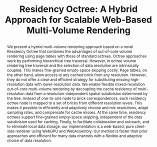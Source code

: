 ---
# this file is written in YAML http://docs.ansible.com/ansible/latest/YAMLSyntax.html
# all lines with a leading sharp are comments and will not be compiled
# longer blocks of text should start with a a leading > to escape all special characters

# URL handle for generated webpage
slug:       residencyoctree

#specifies layout to be used for page generation (do not modify)
layout:     publication

#publication title
title:      >
   Residency Octree: A Hybrid Approach for Scalable Web-Based Multi-Volume Rendering
   
#include in selected publications on front page (optional, delete line if not applicable)
display:	selected

#list all publication authors in correct order (please check the spelling is identical to your personal page)
authors:
 - Lukas Herzberger
 - Markus Hadwiger
 - Robert Krüger
 - Peter Sorger
 - Hanspeter Pfister
 - Eduard Gröller
 - Johanna Beyer
 
#insert publication venue (displayed on publication page)
venue:      >
   IEEE Transactions on Visualization and Computer Graphics, Vol.30, No.1 (Proceedings IEEE VIS 2023), to appear
   
#insert short venue (displayed in box in publication list)
shortvenue: >
   IEEE VIS 2023

#specify publication year
year:       2024

#insert abstract of publication
abstract:   >
   We present a hybrid multi-volume rendering approach based on a novel Residency Octree that combines the advantages of out-of-core volume rendering using page tables with those of standard octrees. Octree approaches work by performing hierarchical tree traversal. However, in octree volume rendering tree traversal and the selection of data resolution are intrinsically coupled. This makes fine-grained empty-space skipping costly. Page tables, on the other hand, allow access to any cached brick from any resolution. However, they do not offer a clear and efficient strategy for substituting missing high-resolution data with lower-resolution data. We enable flexible mixed-resolution out-of-core multi-volume rendering by decoupling the cache residency of multi-resolution data from a resolution-independent spatial subdivision determined by the tree. Instead of one-to-one node to brick correspondences, each residency octree node is mapped to a set of bricks from different resolution levels. This makes it possible to efficiently and adaptively choose and mix resolutions, adapt sampling rates, and compensate for cache misses. At the same time, residency octrees support fine-grained empty-space skipping, independent of the data subdivision used for caching. Finally, to facilitate collaboration and outreach, and to eliminate local data storage, our implementation is a web-based, pure client-side renderer using WebGPU and WebAssembly. Our method is faster than prior approaches and efficient for many data channels with a flexible and adaptive choice of data resolution.
   
#link to hi-res teaser image of publication (please make sure the image is wide, e.g. aspect ratio between 4:2 and 4:1)
teaser:     './publications/2023_herzberger_residencyoctree.png'
   
#link to smaller thumbnail image of publication (please make sure the aspect ratio is 3:2, suggested size is 150x100px)
thumbnail:  './publications/2023_herzberger_thumbnail.png'

#link to publication video (optional): you can either upload the video to our website (insert local link) or host it on youtube or vimeo (in this case insert the youtube/vimeo link)
#video:      './publications/2023_2023_herzberger_residencyoctree.mp4'

#link to talk video (optional): you can either upload the video to our website (insert local link) or host it on youtube or vimeo (in this case insert the youtube/vimeo link)
#talk:       'https://vimeo.com/303253176'

#link to publication pdf (optional)
#pdf:        './publications/2023_herzberger_residencyoctree.pdf'

#insert citation. please format citation by inserting <br> at line breaks, &nbsp;&nbsp; will insert a tab character to prettify the citation
citation:   >
  @article{Herzberger2023ResidencyOctree,<br>
   &nbsp;&nbsp;title = {Residency Octree: A Hybrid Approach for Scalable Web-Based Multi-Volume Rendering},<br>
   &nbsp;&nbsp;author = {Herzberger, Lukas and Hadwiger, Markus and Kr{\"u}ger, Robert and Sorger, Peter and Pfister, Hanspeter and Gr{\"o}ller, Eduard and Beyer, Johanna},<br>
   &nbsp;&nbsp;journal = {IEEE Transactions on Visualization and Computer Graphics (Proceedings IEEE VIS 2023)},<br>
   &nbsp;&nbsp;year = {2024},<br>
   &nbsp;&nbsp;volume = {30},<br>
   &nbsp;&nbsp;number = {1},<br>
   &nbsp;&nbsp;pages = {to appear}<br>
  }

#insert links to additional material for the publication (optional)
#links need a title, a URL and a type (this defines the link icon) which can be one of the following values: code, archive, files, slides or text (this is the default icon)
links: 
# - title: Supplementary Evaluation
#   type:  pdf
#   url:   './publications/2023_herzberger_supplementary.pdf' 
# - title: ExampleSlides
#  type:  slides
#   url:   './publications/presentation.pptx'
   
 #don't forget the leading and trailing --- in a YAML file
---